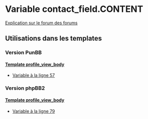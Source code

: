 # Variable contact_field.CONTENT
[Explication sur le forum des forums](http://forum.forumactif.com/t294113-listing-des-variables#contact_field.CONTENT)

## Utilisations dans les templates

### Version PunBB

#### [Template profile_view_body](punbb/profile_view_body.md)
* [Variable à la ligne 57](../punbb/profile_view_body.tpl#L57)

### Version phpBB2

#### [Template profile_view_body](subsilver/profile_view_body.md)
* [Variable à la ligne 79](../subsilver/profile_view_body.tpl#L79)
